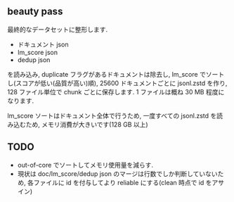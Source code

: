 ## beauty pass

最終的なデータセットに整形します.

- ドキュメント json
- lm_score json
- dedup json

を読み込み, duplicate フラグがあるドキュメントは除去し, lm_score でソートし(スコアが低い(品質が高い)順), 
25600 ドキュメントごとに jsonl.zstd を作り, 128 ファイル単位で chunk ごとに保存します.
1 ファイルは概ね 30 MB 程度になります.

lm_score ソートはドキュメント全体で行うため, 一度すべての jsonl.zstd を読み込むため, メモリ消費が大きいです(128 GB 以上)

## TODO

- out-of-core でソートしてメモリ使用量を減らす. 
- 現状は doc/lm_score/dedup json のマージは行数でしか判断していないため, 各ファイルに id を付与してより reliable にする(clean 時点で id をアサイン)
